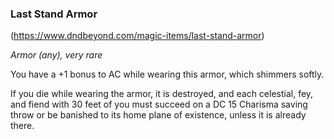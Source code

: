 ### Last Stand Armor

(https://www.dndbeyond.com/magic-items/last-stand-armor)

_Armor (any), very rare_

You have a +1 bonus to AC while wearing this armor, which shimmers softly.

If you die while wearing the armor, it is destroyed, and each celestial, fey, and fiend with 30 feet of you must succeed on a DC 15 Charisma saving throw or be banished to its home plane of existence, unless it is already there.